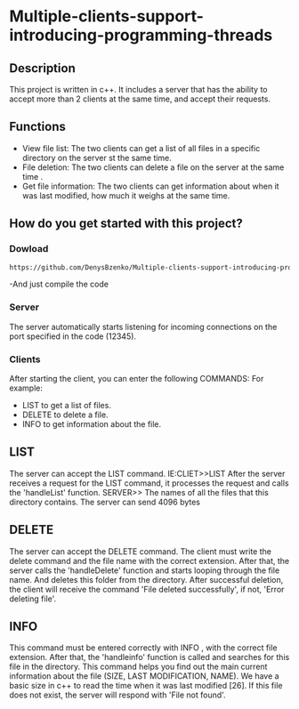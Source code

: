 # Multiple-clients-support-introducing-programming-threads

## Description

This project is written in c++. It includes a server that has the ability to accept more than 2 clients at the same time, and accept their requests.

## Functions

- View file list: The two clients can get a list of all files in a specific directory on the server st the same time.
- File deletion: The two clients can delete a file on the server at the same time .
- Get file information: The two clients can get information about when it was last modified, how much it weighs at the same time.

## How do you get started with this project?

### Dowload 
``` bash
https://github.com/DenysBzenko/Multiple-clients-support-introducing-programming-threads.git
```
-And just compile the code

### Server

The server automatically starts listening for incoming connections on the port specified in the code (12345).

### Clients

After starting the client, you can enter the following COMMANDS: For example:
- LIST to get a list of files.
- DELETE <filename>  to delete a file.
- INFO <filename> to get information about the file.

## LIST

The server can accept the LIST command.
IE:CLIET>>LIST
After the server receives a request for the LIST command, it processes the request and calls the 'handleList' function. 
SERVER>> The names of all the files that this directory contains.
The server can send 4096 bytes

## DELETE 
The server can accept the DELETE <FILENAME> command.
The client must write the delete command and the file name with the correct extension. After that, the server calls the 'handleDelete' function and starts looping through the file name. And deletes this folder from the directory. After successful deletion, the client will receive the command 'File deleted successfully', if not, 'Error deleting file'. 

## INFO

This command must be entered correctly with INFO <FILENAME>, with the correct file extension. After that, the 'handleinfo' function is called and searches for this file in the directory.
This command helps you find out the main current information about the file (SIZE, LAST MODIFICATION, NAME). We have a basic size in c++ to read the time when it was last modified [26]. If this file does not exist, the server will respond with 'File not found'.
